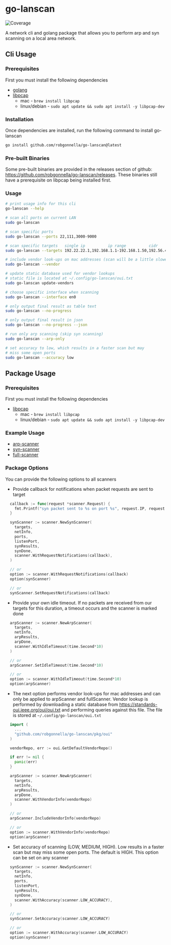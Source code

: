 # go-lanscan
![Coverage](https://img.shields.io/badge/Coverage-90.6%25-brightgreen)

A network cli and golang package that allows you to perform arp and syn
scanning on a local area network.

## Cli Usage

### Prerequisites

First you must install the following dependencies

- [golang]
- [libpcap]
  - mac - `brew install libpcap`
  - linux/debian - `sudo apt update && sudo apt install -y libpcap-dev`

### Installation

Once dependencies are installed, run the following command to install go-lanscan

```bash
go install github.com/robgonnella/go-lanscan@latest
```

### Pre-built Binaries

Some pre-built binaries are provided in the releases section of github:
https://github.com/robgonnella/go-lanscan/releases. These binaries still have
a prerequisite on libpcap being installed first.

### Usage

```bash
# print usage info for this cli
go-lanscan --help

# scan all ports on current LAN
sudo go-lanscan

# scan specific ports
sudo go-lanscan --ports 22,111,3000-9000

# scan specific targets   single ip          ip range          cidr
sudo go-lanscan --targets 192.22.22.1,192.168.1.1-192.168.1.50,192.56.42.1/24

# include vendor look-ups on mac addresses (scan will be a little slower)
sudo go-lanscan --vendor

# update static database used for vendor lookups
# static file is located at ~/.config/go-lanscan/oui.txt
sudo go-lanscan update-vendors

# choose specific interface when scanning
sudo go-lanscan --interface en0

# only output final result as table text
sudo go-lanscan --no-progress

# only output final result in json
sudo go-lanscan --no-progress --json

# run only arp scanning (skip syn scanning)
sudo go-lanscan --arp-only

# set accuracy to low, which results in a faster scan but may
# miss some open ports
sudo go-lanscan --accuracy low
```

## Package Usage

### Prerequisites

First you must install the following dependencies

- [libpcap]
  - mac - `brew install libpcap`
  - linux/debian - `sudo apt update && sudo apt install -y libpcap-dev`

### Example Usage

- [arp-scanner](./examples/arp/arpscan.go)
- [syn-scanner](./examples/syn/synscan.go)
- [full-scanner](./examples/full/fullscan.go)

### Package Options

You can provide the following options to all scanners

- Provide callback for notifications when packet requests are sent to target

```go
  callback := func(request *scanner.Request) {
    fmt.Printf("syn packet sent to %s on port %s", request.IP, request.Port)
  }

  synScanner := scanner.NewSynScanner(
    targets,
    netInfo,
    ports,
    listenPort,
    synResults,
    synDone,
    scanner.WithRequestNotifications(callback),
  )

  // or
  option := scanner.WithRequestNotifications(callback)
  option(synScanner)

  // or
  synScanner.SetRequestNotifications(callback)
```

- Provide your own idle timeout. If no packets are received from our targets
  for this duration, a timeout occurs and the scanner is marked done

```go
  arpScanner := scanner.NewArpScanner(
    targets,
    netInfo,
    arpResults,
    arpDone,
    scanner.WithIdleTimeout(time.Second*10)
  )

  // or
  arpScanner.SetIdleTimeout(time.Second*10)

  // or
  option := scanner.WithIdleTimeout(time.Second*10)
  option(arpScanner)
```

- The next option performs vendor look-ups for mac addresses and can only be
applied to arpScanner and fullScanner. Vendor lookup is performed by downloading
a static database from https://standards-oui.ieee.org/oui/oui.txt and performing
queries against this file. The file is stored at `~/.config/go-lanscan/oui.txt`

```go
  import (
    ...
    "github.com/robgonnella/go-lanscan/pkg/oui"
  )

  vendorRepo, err := oui.GetDefaultVendorRepo()

  if err != nil {
    panic(err)
  }

  arpScanner := scanner.NewArpScanner(
    targets,
    netInfo,
    arpResults,
    arpDone,
    scanner.WithVendorInfo(vendorRepo)
  )

  // or
  arpScanner.IncludeVendorInfo(vendorRepo)

  // or
  option := scanner.WithVendorInfo(vendorRepo)
  option(arpScanner)
```

- Set accuracy of scanning (LOW, MEDIUM, HIGH). Low results in a faster scan
  but may miss some open ports. The default is HIGH. This option can be set
  on any scanner

```go
  synScanner := scanner.NewSynScanner(
    targets,
    netInfo,
    ports,
    listenPort,
    synResults,
    synDone,
    scanner.WithAccuracy(scanner.LOW_ACCURACY),
  )

  // or
  synScanner.SetAccuracy(scanner.LOW_ACCURACY)

  // or
  option := scanner.WithAccuracy(scanner.LOW_ACCURACY)
  option(synScanner)
```


[golang]:  https://go.dev/doc/install
[libpcap]: https://github.com/the-tcpdump-group/libpcap
